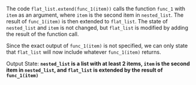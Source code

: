 The code `flat_list.extend(func_1(item))` calls the function `func_1` with `item` as an argument, where `item` is the second item in `nested_list`. The result of `func_1(item)` is then extended to `flat_list`. The state of `nested_list` and `item` is not changed, but `flat_list` is modified by adding the result of the function call.

Since the exact output of `func_1(item)` is not specified, we can only state that `flat_list` will now include whatever `func_1(item)` returns.

Output State: **`nested_list` is a list with at least 2 items, `item` is the second item in `nested_list`, and `flat_list` is extended by the result of `func_1(item)`**
